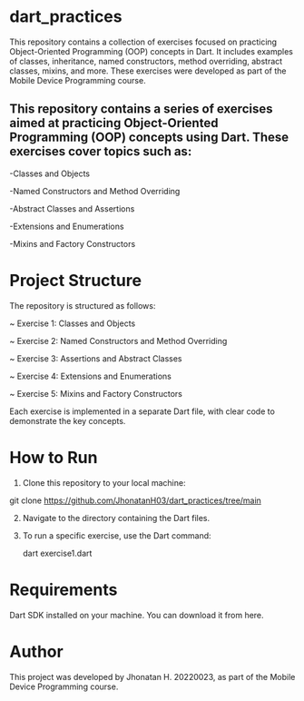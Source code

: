 # dart_practices
This repository contains a collection of exercises focused on practicing Object-Oriented Programming (OOP) concepts in Dart. It includes examples of classes, inheritance, named constructors, method overriding, abstract classes, mixins, and more. These exercises were developed as part of the Mobile Device Programming course.

## This repository contains a series of exercises aimed at practicing Object-Oriented Programming (OOP) concepts using Dart. These exercises cover topics such as:

-Classes and Objects

-Named Constructors and Method Overriding

-Abstract Classes and Assertions

-Extensions and Enumerations

-Mixins and Factory Constructors

# Project Structure
The repository is structured as follows:

~ Exercise 1: Classes and Objects

~ Exercise 2: Named Constructors and Method Overriding

~ Exercise 3: Assertions and Abstract Classes

~ Exercise 4: Extensions and Enumerations

~ Exercise 5: Mixins and Factory Constructors

Each exercise is implemented in a separate Dart file, with clear code to demonstrate the key concepts.

# How to Run

1. Clone this repository to your local machine:

git clone https://github.com/JhonatanH03/dart_practices/tree/main

2. Navigate to the directory containing the Dart files.

3. To run a specific exercise, use the Dart command:

   dart exercise1.dart

# Requirements
Dart SDK installed on your machine. You can download it from here.

# Author
This project was developed by Jhonatan H. 20220023, as part of the Mobile Device Programming course.
